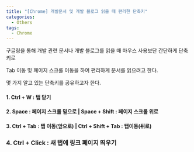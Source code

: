 ```yaml
---
title: "[Chrome] 개발문서 및 개발 블로그 읽을 때 편리한 단축키"
categories:
  - Others
tags:
  - Chrome
---
```


구글링을 통해 개발 관련 문서나 개발 블로그를 읽을 때 마우스 사용보단 간단하게 단축키로

Tab 이동 및 페이지 스크롤 이동을 하여 편리하게 문서를 읽으려고 한다.

몇 가지 알고 있는 단축키를 공유하고자 한다.

#### 1. Ctrl + W : 탭 닫기

#### 2. Space : 페이지 스크롤 밑으로 | Space + Shift : 페이지 스크롤 위로

#### 3. Ctrl + Tab : 탭 이동(앞으로) | Ctrl + Shift + Tab : 탭이동(뒤로)

### 4. Ctrl + Click : 새 탭에 링크 페이지 띄우기
